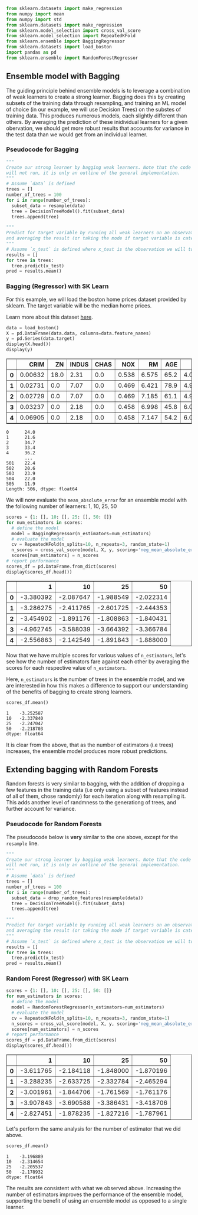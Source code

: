 ```python
from sklearn.datasets import make_regression
from numpy import mean
from numpy import std
from sklearn.datasets import make_regression
from sklearn.model_selection import cross_val_score
from sklearn.model_selection import RepeatedKFold
from sklearn.ensemble import BaggingRegressor
from sklearn.datasets import load_boston
import pandas as pd
from sklearn.ensemble import RandomForestRegressor
```

## Ensemble model with Bagging

The guiding principle behind ensemble models is to leverage a combination of weak learners to create a strong learner. Bagging does this by creating subsets of the training data through resampling, and training an ML model of choice (in our example, we will use Decision Trees) on the substes of training data. This produces numerous models, each slightly different than others. By averaging the prediction of these inidividual learners for a given obervation, we should get more robust results that accounts for variance in the test data than we would get from an individual learner.

### Pseudocode for Bagging


```python
"""
Create our strong learner by bagging weak learners. Note that the code below 
will not run, it is only an outline of the general implementation.
"""
# Assume `data` is defined
trees = []
number_of_trees = 100
for i in range(number_of_trees):
  subset_data = resample(data)
  tree = DecisionTreeModel().fit(subset_data)
  trees.append(tree)

"""
Predict for target variable by running all weak learners on an observation
and averaging the result (or taking the mode if target variable is categorical).
"""
# Assume `x_test` is defined where x_test is the observation we will to predict for
results = []
for tree in trees:
  tree.predict(x_test)
pred = results.mean()
```

### Bagging (Regressor) with SK Learn

For this example, we will load the boston home prices dataset provided by sklearn. The target variable will be the median home prices.

Learn more about this dataset [here](https://scikit-learn.org/stable/datasets/toy_dataset.html#boston-dataset).


```python
data = load_boston()
X = pd.DataFrame(data.data, columns=data.feature_names)
y = pd.Series(data.target)
display(X.head())
display(y)
```


<div>
<style scoped>
    .dataframe tbody tr th:only-of-type {
        vertical-align: middle;
    }

    .dataframe tbody tr th {
        vertical-align: top;
    }

    .dataframe thead th {
        text-align: right;
    }
</style>
<table border="1" class="dataframe">
  <thead>
    <tr style="text-align: right;">
      <th></th>
      <th>CRIM</th>
      <th>ZN</th>
      <th>INDUS</th>
      <th>CHAS</th>
      <th>NOX</th>
      <th>RM</th>
      <th>AGE</th>
      <th>DIS</th>
      <th>RAD</th>
      <th>TAX</th>
      <th>PTRATIO</th>
      <th>B</th>
      <th>LSTAT</th>
    </tr>
  </thead>
  <tbody>
    <tr>
      <th>0</th>
      <td>0.00632</td>
      <td>18.0</td>
      <td>2.31</td>
      <td>0.0</td>
      <td>0.538</td>
      <td>6.575</td>
      <td>65.2</td>
      <td>4.0900</td>
      <td>1.0</td>
      <td>296.0</td>
      <td>15.3</td>
      <td>396.90</td>
      <td>4.98</td>
    </tr>
    <tr>
      <th>1</th>
      <td>0.02731</td>
      <td>0.0</td>
      <td>7.07</td>
      <td>0.0</td>
      <td>0.469</td>
      <td>6.421</td>
      <td>78.9</td>
      <td>4.9671</td>
      <td>2.0</td>
      <td>242.0</td>
      <td>17.8</td>
      <td>396.90</td>
      <td>9.14</td>
    </tr>
    <tr>
      <th>2</th>
      <td>0.02729</td>
      <td>0.0</td>
      <td>7.07</td>
      <td>0.0</td>
      <td>0.469</td>
      <td>7.185</td>
      <td>61.1</td>
      <td>4.9671</td>
      <td>2.0</td>
      <td>242.0</td>
      <td>17.8</td>
      <td>392.83</td>
      <td>4.03</td>
    </tr>
    <tr>
      <th>3</th>
      <td>0.03237</td>
      <td>0.0</td>
      <td>2.18</td>
      <td>0.0</td>
      <td>0.458</td>
      <td>6.998</td>
      <td>45.8</td>
      <td>6.0622</td>
      <td>3.0</td>
      <td>222.0</td>
      <td>18.7</td>
      <td>394.63</td>
      <td>2.94</td>
    </tr>
    <tr>
      <th>4</th>
      <td>0.06905</td>
      <td>0.0</td>
      <td>2.18</td>
      <td>0.0</td>
      <td>0.458</td>
      <td>7.147</td>
      <td>54.2</td>
      <td>6.0622</td>
      <td>3.0</td>
      <td>222.0</td>
      <td>18.7</td>
      <td>396.90</td>
      <td>5.33</td>
    </tr>
  </tbody>
</table>
</div>



    0      24.0
    1      21.6
    2      34.7
    3      33.4
    4      36.2
           ... 
    501    22.4
    502    20.6
    503    23.9
    504    22.0
    505    11.9
    Length: 506, dtype: float64


We will now evaluate the `mean_absolute_error` for an ensemble model with the following number of learners: 1, 10, 25, 50


```python
scores = {1: [], 10: [], 25: [], 50: []}
for num_estimators in scores:
  # define the model
  model = BaggingRegressor(n_estimators=num_estimators)
  # evaluate the model
  cv = RepeatedKFold(n_splits=10, n_repeats=3, random_state=1)
  n_scores = cross_val_score(model, X, y, scoring='neg_mean_absolute_error', cv=cv, n_jobs=-1, error_score='raise')
  scores[num_estimators] = n_scores
# report performance
scores_df = pd.DataFrame.from_dict(scores)
display(scores_df.head())
```


<div>
<style scoped>
    .dataframe tbody tr th:only-of-type {
        vertical-align: middle;
    }

    .dataframe tbody tr th {
        vertical-align: top;
    }

    .dataframe thead th {
        text-align: right;
    }
</style>
<table border="1" class="dataframe">
  <thead>
    <tr style="text-align: right;">
      <th></th>
      <th>1</th>
      <th>10</th>
      <th>25</th>
      <th>50</th>
    </tr>
  </thead>
  <tbody>
    <tr>
      <th>0</th>
      <td>-3.380392</td>
      <td>-2.087647</td>
      <td>-1.988549</td>
      <td>-2.022314</td>
    </tr>
    <tr>
      <th>1</th>
      <td>-3.286275</td>
      <td>-2.411765</td>
      <td>-2.601725</td>
      <td>-2.444353</td>
    </tr>
    <tr>
      <th>2</th>
      <td>-3.454902</td>
      <td>-1.891176</td>
      <td>-1.808863</td>
      <td>-1.840431</td>
    </tr>
    <tr>
      <th>3</th>
      <td>-4.962745</td>
      <td>-3.588039</td>
      <td>-3.664392</td>
      <td>-3.366784</td>
    </tr>
    <tr>
      <th>4</th>
      <td>-2.556863</td>
      <td>-2.142549</td>
      <td>-1.891843</td>
      <td>-1.888000</td>
    </tr>
  </tbody>
</table>
</div>


Now that we have multiple scores for various values of `n_estimators`, let's see how the number of estimators fare against each other by averaging the scores for each respective value of `n_estimators`. 

Here, `n_estimators` is the number of trees in the ensemble model, and we are interested in how this makes a difference to support our understanding of the benefits of bagging to create strong learners.


```python
scores_df.mean()
```




    1    -3.252587
    10   -2.337840
    25   -2.247047
    50   -2.218703
    dtype: float64



It is clear from the above, that as the number of estimators (i.e trees) increases, the ensemble model produces more robust predictions.

## Extending bagging with Random Forests

Random forests is very similar to bagging, with the addition of dropping a few features in the training data (i.e only using a subset of features instead of all of them, chose randomly) for each iteration along with resampling it. This adds another level of randmness to the generationg of trees, and further account for variance. 

### Pseudocode for Random Forests
The pseudocode below is **very** similar to the one above, except for the `resample` line.


```python
"""
Create our strong learner by bagging weak learners. Note that the code below 
will not run, it is only an outline of the general implementation.
"""
# Assume `data` is defined
trees = []
number_of_trees = 100
for i in range(number_of_trees):
  subset_data = drop_random_features(resample(data))
  tree = DecisionTreeModel().fit(subset_data)
  trees.append(tree)

"""
Predict for target variable by running all weak learners on an observation
and averaging the result (or taking the mode if target variable is categorical).
"""
# Assume `x_test` is defined where x_test is the observation we will to predict for
results = []
for tree in trees:
  tree.predict(x_test)
pred = results.mean()
```

### Random Forest (Regressor) with SK Learn


```python
scores = {1: [], 10: [], 25: [], 50: []}
for num_estimators in scores:
  # define the model
  model = RandomForestRegressor(n_estimators=num_estimators)
  # evaluate the model
  cv = RepeatedKFold(n_splits=10, n_repeats=3, random_state=1)
  n_scores = cross_val_score(model, X, y, scoring='neg_mean_absolute_error', cv=cv, n_jobs=-1, error_score='raise')
  scores[num_estimators] = n_scores
# report performance
scores_df = pd.DataFrame.from_dict(scores)
display(scores_df.head())
```


<div>
<style scoped>
    .dataframe tbody tr th:only-of-type {
        vertical-align: middle;
    }

    .dataframe tbody tr th {
        vertical-align: top;
    }

    .dataframe thead th {
        text-align: right;
    }
</style>
<table border="1" class="dataframe">
  <thead>
    <tr style="text-align: right;">
      <th></th>
      <th>1</th>
      <th>10</th>
      <th>25</th>
      <th>50</th>
    </tr>
  </thead>
  <tbody>
    <tr>
      <th>0</th>
      <td>-3.611765</td>
      <td>-2.184118</td>
      <td>-1.848000</td>
      <td>-1.870196</td>
    </tr>
    <tr>
      <th>1</th>
      <td>-3.288235</td>
      <td>-2.633725</td>
      <td>-2.332784</td>
      <td>-2.465294</td>
    </tr>
    <tr>
      <th>2</th>
      <td>-3.001961</td>
      <td>-1.844706</td>
      <td>-1.761569</td>
      <td>-1.761176</td>
    </tr>
    <tr>
      <th>3</th>
      <td>-3.907843</td>
      <td>-3.690588</td>
      <td>-3.386431</td>
      <td>-3.418706</td>
    </tr>
    <tr>
      <th>4</th>
      <td>-2.827451</td>
      <td>-1.878235</td>
      <td>-1.827216</td>
      <td>-1.787961</td>
    </tr>
  </tbody>
</table>
</div>


Let's perform the same analysis for the number of estimator that we did above. 


```python
scores_df.mean()
```




    1    -3.196889
    10   -2.314654
    25   -2.205537
    50   -2.178932
    dtype: float64



The results are consistent with what we observed above. Increasing the number of estimators improves the performance of the ensemble model, supporting the benefit of using an ensemble model as opposed to a single learner. 
